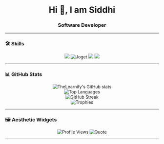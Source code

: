 <!-- GitHub Profile README for TheLearnify -->

<h1 align="center">Hi 👋, I am Siddhi</h1>
<h3 align="center">Software Developer</h3>

---

### 🛠️ Skills

<p align="center">
  <img src="https://img.shields.io/badge/Java-ED8B00?style=for-the-badge&logo=java&logoColor=white"/>
  <img src="https://img.shields.io/badge/Joget-00AEEF?style=for-the-badge&logo=data:image/svg+xml;base64,PHN2ZyB4bWxucz0naHR0cDovL3d3dy53My5vcmcvMjAwMC9zdmcnIHdpZHRoPScyNScgaGVpZ2h0PScyNScgdmlld0JveD0nMCAwIDI1IDI1Jz48Y2lyY2xlIGN4PScxMicgY3k9JzEyJyByPScxMScgZmlsbD0nIzAwQUVFRicvPjwvc3ZnPg==" alt="Joget" />
  <img src="https://img.shields.io/badge/Web%20Development-1B1F23?style=for-the-badge&logo=html5&logoColor=white"/>
  <img src="https://img.shields.io/badge/SQL-4479A1?style=for-the-badge&logo=mysql&logoColor=white"/>
</p>

---

### 📊 GitHub Stats

<p align="center">
  <img src="https://github-readme-stats.vercel.app/api?username=TheLearnify&show_icons=true&theme=light" alt="TheLearnify's GitHub stats" /><br>
  <img src="https://github-readme-stats.vercel.app/api/top-langs/?username=TheLearnify&layout=compact&theme=light" alt="Top Languages" /><br>
  <img src="https://streak-stats.demolab.com?user=TheLearnify&theme=light" alt="GitHub Streak" /><br>
  <img src="https://github-profile-trophy.vercel.app/?username=TheLearnify&theme=light&column=7" alt="Trophies" />
</p>

---

### 🖼️ Aesthetic Widgets

<p align="center">
  <!-- Profile Views Counter -->
  <img src="https://komarev.com/ghpvc/?username=TheLearnify&color=lightgrey" alt="Profile Views" />
  <!-- Contribution Snake Animation (requires GitHub Action setup) -->
  <!--<img src="https://github.com/TheLearnify/TheLearnify/blob/main/snake.yml" alt="Contribution Snake" /> -->
  <!-- Dynamic Quote -->
  <img src="https://quotes-github-readme.vercel.app/api?type=horizontal&theme=light" alt="Quote" />
</p>

---

<!-- Optionally add links or contact section here -->
